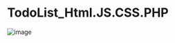 # TodoList_Html.JS.CSS.PHP

![image](https://raw.githubusercontent.com/chen-chien-lung/Gesture-UIAlertController/master/Screen.png)
